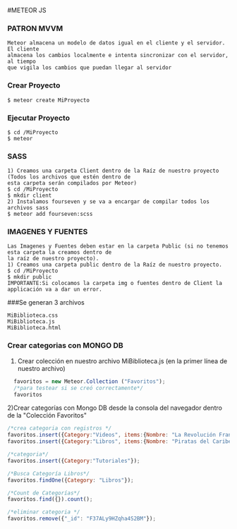 #METEOR JS
### PATRON MVVM
```
Meteor almacena un modelo de datos igual en el cliente y el servidor. El cliente 
almacena los cambios localmente e intenta sincronizar con el servidor, al tiempo 
que vigila los cambios que puedan llegar al servidor

```

### Crear Proyecto
```
$ meteor create MiProyecto 
```
### Ejecutar Proyecto
```
$ cd /MiProyecto
$ meteor
```


### SASS

```
1) Creamos una carpeta Client dentro de la Raíz de nuestro proyecto (Todos los archivos que estén dentro de 
esta carpeta serán compilados por Meteor)
$ cd /MiProyecto
$ mkdir client
2) Instalamos fourseven y se va a encargar de compilar todos los archivos sass
$ meteor add fourseven:scss
```

### IMAGENES Y FUENTES
```
Las Imagenes y Fuentes deben estar en la carpeta Public (si no tenemos esta carpeta la creamos dentro de 
la raíz de nuestro proyecto).
1) Creamos una carpeta public dentro de la Raíz de nuestro proyecto.
$ cd /MiProyecto
$ mkdir public
IMPORTANTE:Si colocamos la carpeta img o fuentes dentro de Client la applicación va a dar un error.
```

###Se generan 3 archivos
```
MiBiblioteca.css
MiBiblioteca.js
MiBiblioteca.html
```

### Crear categorias con MONGO DB
1) Crear colección en nuestro archivo MiBiblioteca.js (en la primer línea de nuestro archivo)
```js
  favoritos = new Meteor.Collection ("Favoritos");
  /*para testear si se creó correctamente*/
  favoritos
```

2)Crear categorías con Mongo DB desde la consola del navegador dentro de la "Colección Favoritos"
``` js
/*crea categoria con registros */
favoritos.insert({Category:"Videos", items:{Nombre: "La Revolución Francesa", Formato:"mp4", Localizacion: "youtube"}});
favoritos.insert({Category:"Libros", items:{Nombre: "Piratas del Caribe", Formato:"digital", Localizacion: "dropbox"}});

/*categoria*/
favoritos.insert({Category:"Tutoriales"});

/*Busca Categoría Libros*/
favoritos.findOne({Category: "Libros"});

/*Count de Categorías*/
favoritos.find({}).count();

/*eliminar categoria */
favoritos.remove({"_id": "F37ALy9HZqha4S2BM"});
```

